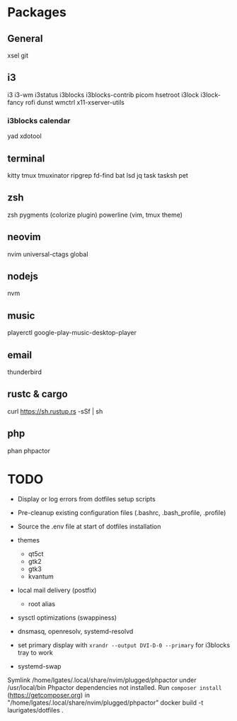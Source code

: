 # Packages

## General

xsel
git

## i3

i3 i3-wm
i3status i3blocks i3blocks-contrib
picom hsetroot
i3lock i3lock-fancy
rofi
dunst
wmctrl x11-xserver-utils

### i3blocks calendar

yad xdotool

## terminal

kitty
tmux
tmuxinator
ripgrep
fd-find
bat
lsd
jq
task tasksh
pet

## zsh

zsh
pygments (colorize plugin)
powerline (vim, tmux theme)

## neovim

nvim
universal-ctags global

## nodejs

nvm

## music

playerctl google-play-music-desktop-player

## email

thunderbird

## rustc & cargo

curl https://sh.rustup.rs -sSf | sh

## php

phan
phpactor

# TODO

- Display or log errors from dotfiles setup scripts
- Pre-cleanup existing configuration files (.bashrc, .bash_profile, .profile)
- Source the .env file at start of dotfiles installation
- themes
  - qt5ct
  - gtk2
  - gtk3
  - kvantum

- local mail delivery (postfix)
  - root alias
- sysctl optimizations (swappiness)

- dnsmasq, openresolv, systemd-resolvd

- set primary display with `xrandr --output DVI-D-0 --primary` for i3blocks tray to work

- systemd-swap

Symlink /home/lgates/.local/share/nvim/plugged/phpactor under /usr/local/bin
Phpactor dependencies not installed. Run `composer install` (https://getcomposer.org) in "/home/lgates/.local/share/nvim/plugged/phpactor"
docker build -t laurigates/dotfiles .
